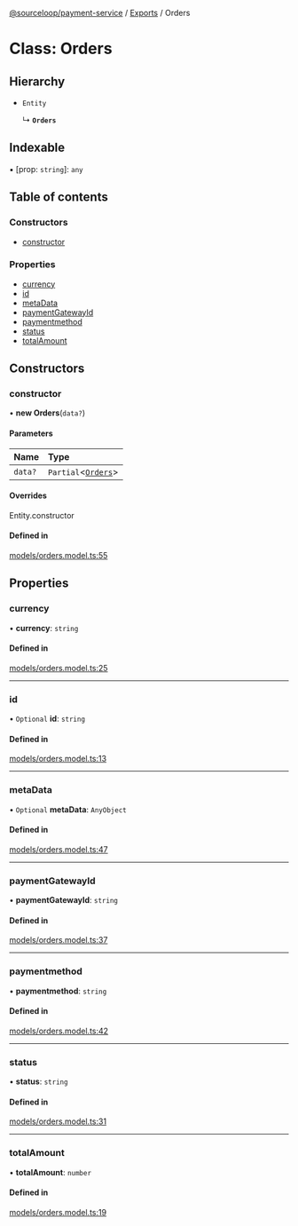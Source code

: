 [@sourceloop/payment-service](../README.md) / [Exports](../modules.md) / Orders

# Class: Orders

## Hierarchy

- `Entity`

  ↳ **`Orders`**

## Indexable

▪ [prop: `string`]: `any`

## Table of contents

### Constructors

- [constructor](Orders.md#constructor)

### Properties

- [currency](Orders.md#currency)
- [id](Orders.md#id)
- [metaData](Orders.md#metadata)
- [paymentGatewayId](Orders.md#paymentgatewayid)
- [paymentmethod](Orders.md#paymentmethod)
- [status](Orders.md#status)
- [totalAmount](Orders.md#totalamount)

## Constructors

### constructor

• **new Orders**(`data?`)

#### Parameters

| Name | Type |
| :------ | :------ |
| `data?` | `Partial`<[`Orders`](Orders.md)\> |

#### Overrides

Entity.constructor

#### Defined in

[models/orders.model.ts:55](https://github.com/sourcefuse/loopback4-microservice-catalog/blob/68ec38a2a/services/payment-service/src/models/orders.model.ts#L55)

## Properties

### currency

• **currency**: `string`

#### Defined in

[models/orders.model.ts:25](https://github.com/sourcefuse/loopback4-microservice-catalog/blob/68ec38a2a/services/payment-service/src/models/orders.model.ts#L25)

___

### id

• `Optional` **id**: `string`

#### Defined in

[models/orders.model.ts:13](https://github.com/sourcefuse/loopback4-microservice-catalog/blob/68ec38a2a/services/payment-service/src/models/orders.model.ts#L13)

___

### metaData

• `Optional` **metaData**: `AnyObject`

#### Defined in

[models/orders.model.ts:47](https://github.com/sourcefuse/loopback4-microservice-catalog/blob/68ec38a2a/services/payment-service/src/models/orders.model.ts#L47)

___

### paymentGatewayId

• **paymentGatewayId**: `string`

#### Defined in

[models/orders.model.ts:37](https://github.com/sourcefuse/loopback4-microservice-catalog/blob/68ec38a2a/services/payment-service/src/models/orders.model.ts#L37)

___

### paymentmethod

• **paymentmethod**: `string`

#### Defined in

[models/orders.model.ts:42](https://github.com/sourcefuse/loopback4-microservice-catalog/blob/68ec38a2a/services/payment-service/src/models/orders.model.ts#L42)

___

### status

• **status**: `string`

#### Defined in

[models/orders.model.ts:31](https://github.com/sourcefuse/loopback4-microservice-catalog/blob/68ec38a2a/services/payment-service/src/models/orders.model.ts#L31)

___

### totalAmount

• **totalAmount**: `number`

#### Defined in

[models/orders.model.ts:19](https://github.com/sourcefuse/loopback4-microservice-catalog/blob/68ec38a2a/services/payment-service/src/models/orders.model.ts#L19)

